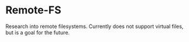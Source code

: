 # Remote-FS

Research into remote filesystems. Currently does not support virtual files, but is a goal for the future.

